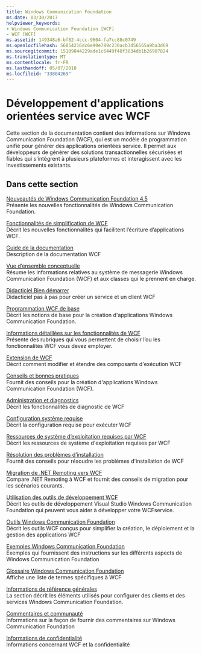 ```yaml
---
title: Windows Communication Foundation
ms.date: 03/30/2017
helpviewer_keywords:
- Windows Communication Foundation [WCF]
- WCF [WCF]
ms.assetid: 149348a6-bf82-4ccc-9604-fa7cc88c0749
ms.openlocfilehash: 56054216dc6e90e789c230acb3d56565a9ba3d69
ms.sourcegitcommit: 15109844229ade1c6449f48f3834db1b26907824
ms.translationtype: MT
ms.contentlocale: fr-FR
ms.lasthandoff: 05/07/2018
ms.locfileid: "33804269"
---
```

# <a name="developing-service-oriented-applications-with-wcf"></a>Développement d'applications orientées service avec WCF
Cette section de la documentation contient des informations sur Windows Communication Foundation (WCF), qui est un modèle de programmation unifié pour générer des applications orientées service. Il permet aux développeurs de générer des solutions transactionnelles sécurisées et fiables qui s'intègrent à plusieurs plateformes et interagissent avec les investissements existants.
 
## <a name="in-this-section"></a>Dans cette section  
 [Nouveautés de Windows Communication Foundation 4.5](../../../docs/framework/wcf/whats-new.md)  
 Présente les nouvelles fonctionnalités de Windows Communication Foundation.  
  
 [Fonctionnalités de simplification de WCF](../../../docs/framework/wcf/wcf-simplification-features.md)  
 Décrit les nouvelles fonctionnalités qui facilitent l’écriture d’applications WCF.  
  
 [Guide de la documentation](../../../docs/framework/wcf/guide-to-the-documentation.md)  
 Description de la documentation WCF  
  
 [Vue d’ensemble conceptuelle](../../../docs/framework/wcf/conceptual-overview.md)  
 Résume les informations relatives au système de messagerie Windows Communication Foundation (WCF) et aux classes qui le prennent en charge.  
  
 [Didacticiel Bien démarrer](../../../docs/framework/wcf/getting-started-tutorial.md)  
 Didacticiel pas à pas pour créer un service et un client WCF  
  
 [Programmation WCF de base](../../../docs/framework/wcf/basic-wcf-programming.md)  
 Décrit les notions de base pour la création d'applications Windows Communication Foundation.  
  
 [Informations détaillées sur les fonctionnalités de WCF](../../../docs/framework/wcf/feature-details/index.md)  
 Présente des rubriques qui vous permettent de choisir l’ou les fonctionnalités WCF vous devez employer.  
  
 [Extension de WCF](../../../docs/framework/wcf/extending/index.md)  
 Décrit comment modifier et étendre des composants d'exécution WCF  
  
 [Conseils et bonnes pratiques](../../../docs/framework/wcf/guidelines-and-best-practices.md)  
 Fournit des conseils pour la création d'applications Windows Communication Foundation (WCF).  
  
 [Administration et diagnostics](../../../docs/framework/wcf/diagnostics/index.md)  
 Décrit les fonctionnalités de diagnostic de WCF  
  
 [Configuration système requise](../../../docs/framework/wcf/wcf-system-requirements.md)  
 Décrit la configuration requise pour exécuter WCF  
  
 [Ressources de système d’exploitation requises par WCF](../../../docs/framework/wcf/operating-system-resources-required-by-wcf.md)  
 Décrit les ressources de système d'exploitation requises par WCF  
  
 [Résolution des problèmes d’installation](../../../docs/framework/wcf/troubleshooting-setup-issues.md)  
 Fournit des conseils pour résoudre les problèmes d'installation de WCF  
  
 [Migration de .NET Remoting vers WCF](../../../docs/framework/wcf/migrating-from-net-remoting-to-wcf.md)  
 Compare .NET Remoting à WCF et fournit des conseils de migration pour les scénarios courants.  
  
 [Utilisation des outils de développement WCF](../../../docs/framework/wcf/using-the-wcf-development-tools.md)  
 Décrit les outils de développement Visual Studio Windows Communication Foundation qui peuvent vous aider à développer votre WCFservice.  
  
 [Outils Windows Communication Foundation](../../../docs/framework/wcf/tools.md)  
 Décrit les outils WCF conçus pour simplifier la création, le déploiement et la gestion des applications WCF  
  
 [Exemples Windows Communication Foundation](../../../docs/framework/wcf/samples/index.md)  
 Exemples qui fournissent des instructions sur les différents aspects de Windows Communication Foundation  
  
 [Glossaire Windows Communication Foundation](../../../docs/framework/wcf/glossary.md)  
 Affiche une liste de termes spécifiques à WCF  
  
 [Informations de référence générales](../../../docs/framework/wcf/general-reference.md)  
 La section décrit les éléments utilisés pour configurer des clients et des services Windows Communication Foundation.  
  
 [Commentaires et communauté](../../../docs/framework/wcf/feedback-and-community.md)  
 Informations sur la façon de fournir des commentaires sur Windows Communication Foundation  
  
 [Informations de confidentialité](../../../docs/framework/wcf/privacy-information.md)  
 Informations concernant WCF et la confidentialité  
